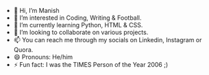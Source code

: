 - 👋 Hi, I’m Manish
- 👀 I’m interested in Coding, Writing & Football.
- 🌱 I’m currently learning Python, HTML & CSS.
- 💞️ I’m looking to collaborate on various projects.
- 📫 You can reach me through my socials on Linkedin, Instagram or Quora.
- 😄 Pronouns: He/him
- ⚡ Fun fact: I was the TIMES Person of the Year 2006 ;)

<!---
Maniiish29/Maniiish29 is a ✨ special ✨ repository because its `README.md` (this file) appears on your GitHub profile.
You can click the Preview link to take a look at your changes.
--->
